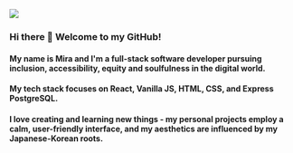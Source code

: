 ![]('./mira-kine-banner.jpg')
### Hi there 👋  Welcome to my GitHub! 

#### My name is Mira and I'm a full-stack software developer pursuing inclusion, accessibility, equity and soulfulness in the digital world.

#### My tech stack focuses on React, Vanilla JS, HTML, CSS, and Express PostgreSQL.
#### I love creating and learning new things - my personal projects employ a calm, user-friendly interface, and my aesthetics are influenced by my Japanese-Korean roots.


